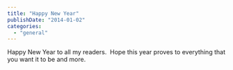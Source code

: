 ```yaml
---
title: "Happy New Year"
publishDate: "2014-01-02"
categories: 
  - "general"
---
```


Happy New Year to all my readers.  Hope this year proves to everything that you want it to be and more.
